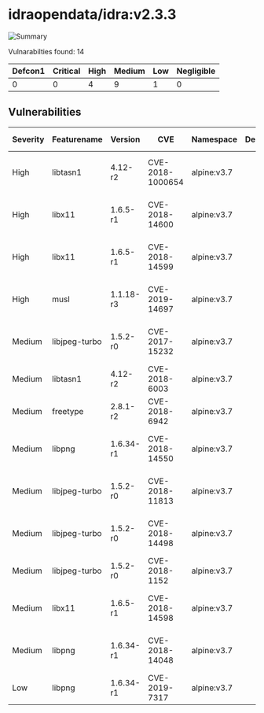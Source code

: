 # idraopendata/idra:v2.3.3

![Summary](https://img.shields.io/badge/Severity-High-orange) 

Vulnarabilties found: 14

| Defcon1 | Critical | High | Medium | Low | Negligible|
|---------|----------|------|--------|-----|-----------|
| 0|0|4|9|1|0|

## Vulnerabilities

| Severity | Featurename | Version | CVE | Namespace | Description | Link | Fixed by |
|----------|-------------|---------|-----|-----------|-------------|------|----------|
|High|libtasn1|4.12-r2|CVE-2018-1000654|alpine:v3.7||https://cve.mitre.org/cgi-bin/cvename.cgi?name=CVE-2018-1000654|4.12-r4|
|High|libx11|1.6.5-r1|CVE-2018-14600|alpine:v3.7||https://cve.mitre.org/cgi-bin/cvename.cgi?name=CVE-2018-14600|1.6.6-r0|
|High|libx11|1.6.5-r1|CVE-2018-14599|alpine:v3.7||https://cve.mitre.org/cgi-bin/cvename.cgi?name=CVE-2018-14599|1.6.6-r0|
|High|musl|1.1.18-r3|CVE-2019-14697|alpine:v3.7||https://cve.mitre.org/cgi-bin/cvename.cgi?name=CVE-2019-14697|1.1.18-r4|
|Medium|libjpeg-turbo|1.5.2-r0|CVE-2017-15232|alpine:v3.7||https://cve.mitre.org/cgi-bin/cvename.cgi?name=CVE-2017-15232|1.5.3-r0|
|Medium|libtasn1|4.12-r2|CVE-2018-6003|alpine:v3.7||https://cve.mitre.org/cgi-bin/cvename.cgi?name=CVE-2018-6003|4.12-r3|
|Medium|freetype|2.8.1-r2|CVE-2018-6942|alpine:v3.7||https://cve.mitre.org/cgi-bin/cvename.cgi?name=CVE-2018-6942|2.8.1-r3|
|Medium|libpng|1.6.34-r1|CVE-2018-14550|alpine:v3.7||https://cve.mitre.org/cgi-bin/cvename.cgi?name=CVE-2018-14550|1.6.37-r0|
|Medium|libjpeg-turbo|1.5.2-r0|CVE-2018-11813|alpine:v3.7||https://cve.mitre.org/cgi-bin/cvename.cgi?name=CVE-2018-11813|1.5.3-r2|
|Medium|libjpeg-turbo|1.5.2-r0|CVE-2018-14498|alpine:v3.7||https://cve.mitre.org/cgi-bin/cvename.cgi?name=CVE-2018-14498|1.5.3-r3|
|Medium|libjpeg-turbo|1.5.2-r0|CVE-2018-1152|alpine:v3.7||https://cve.mitre.org/cgi-bin/cvename.cgi?name=CVE-2018-1152|1.5.3-r1|
|Medium|libx11|1.6.5-r1|CVE-2018-14598|alpine:v3.7||https://cve.mitre.org/cgi-bin/cvename.cgi?name=CVE-2018-14598|1.6.6-r0|
|Medium|libpng|1.6.34-r1|CVE-2018-14048|alpine:v3.7||https://cve.mitre.org/cgi-bin/cvename.cgi?name=CVE-2018-14048|1.6.37-r0|
|Low|libpng|1.6.34-r1|CVE-2019-7317|alpine:v3.7||https://cve.mitre.org/cgi-bin/cvename.cgi?name=CVE-2019-7317|1.6.37-r0|
